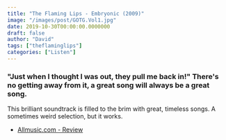 ```yaml
---
title: "The Flaming Lips - Embryonic (2009)"
image: "/images/post/GOTG.Vol1.jpg"
date: 2019-10-30T00:00:00.0000000
draft: false
author: "David"
tags: ["theflaminglips"]
categories: ["Listen"]
---
```

### "Just when I thought I was out, they pull me back in!" There's no getting away from it, a great song will always be a great song.

This brilliant soundtrack is filled to the brim with great, timeless songs. A sometimes weird selection, but it works.

-  [Allmusic.com - Review](https://www.allmusic.com/album/guardians-of-the-galaxy-awesome-mix-vol-1-mw0002697953)